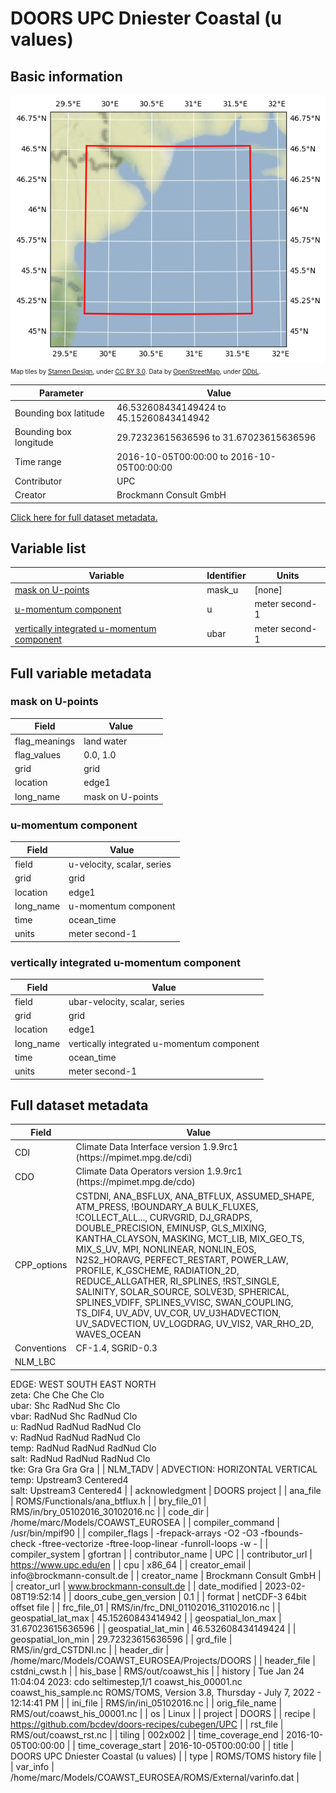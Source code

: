 # DOORS UPC Dniester Coastal (u values)

## Basic information

![Bounding box map](coawst_his_sample_u.png)<br>
<span style="font-size: x-small">Map tiles by <a href="http://stamen.com">Stamen Design</a>, under <a href="http://creativecommons.org/licenses/by/3.0">CC BY 3.0</a>. Data by <a href="http://openstreetmap.org">OpenStreetMap</a>, under <a href="http://www.openstreetmap.org/copyright">ODbL</a>.</span>

| Parameter | Value |
| ---- | ---- |
| Bounding box latitude | 46.532608434149424 to 45.15260843414942 |
| Bounding box longitude | 29.72323615636596 to 31.67023615636596 |
| Time range | 2016-10-05T00:00:00 to 2016-10-05T00:00:00 |
| Contributor | UPC |
| Creator | Brockmann Consult GmbH |

[Click here for full dataset metadata.](#full-metadata)

## Variable list

| Variable | Identifier | Units |
| ---- | ---- | ---- |
| [mask on U\-points](#mask\_u) | mask\_u | \[none\] |
| [u\-momentum component](#u) | u | meter second\-1 |
| [vertically integrated u\-momentum component](#ubar) | ubar | meter second\-1 |

## Full variable metadata

### <a name="mask_u"></a>mask on U-points

| Field | Value |
| ---- | ---- |
| flag\_meanings | land water |
| flag\_values | 0.0, 1.0 |
| grid | grid |
| location | edge1 |
| long\_name | mask on U\-points |

### <a name="u"></a>u-momentum component

| Field | Value |
| ---- | ---- |
| field | u\-velocity, scalar, series |
| grid | grid |
| location | edge1 |
| long\_name | u\-momentum component |
| time | ocean\_time |
| units | meter second\-1 |

### <a name="ubar"></a>vertically integrated u-momentum component

| Field | Value |
| ---- | ---- |
| field | ubar\-velocity, scalar, series |
| grid | grid |
| location | edge1 |
| long\_name | vertically integrated u\-momentum component |
| time | ocean\_time |
| units | meter second\-1 |

## <a name="full-metadata"></a>Full dataset metadata

| Field | Value |
| ---- | ---- |
| CDI | Climate Data Interface version 1\.9\.9rc1 \(https://mpimet\.mpg\.de/cdi\) |
| CDO | Climate Data Operators version 1\.9\.9rc1 \(https://mpimet\.mpg\.de/cdo\) |
| CPP\_options | CSTDNI, ANA\_BSFLUX, ANA\_BTFLUX, ASSUMED\_SHAPE, ATM\_PRESS, \!BOUNDARY\_A BULK\_FLUXES, \!COLLECT\_ALL\.\.\., CURVGRID, DJ\_GRADPS, DOUBLE\_PRECISION, EMINUSP, GLS\_MIXING, KANTHA\_CLAYSON, MASKING, MCT\_LIB, MIX\_GEO\_TS, MIX\_S\_UV, MPI, NONLINEAR, NONLIN\_EOS, N2S2\_HORAVG, PERFECT\_RESTART, POWER\_LAW, PROFILE, K\_GSCHEME, RADIATION\_2D, REDUCE\_ALLGATHER, RI\_SPLINES, \!RST\_SINGLE, SALINITY, SOLAR\_SOURCE, SOLVE3D, SPHERICAL, SPLINES\_VDIFF, SPLINES\_VVISC, SWAN\_COUPLING, TS\_DIF4, UV\_ADV, UV\_COR, UV\_U3HADVECTION, UV\_SADVECTION, UV\_LOGDRAG, UV\_VIS2, VAR\_RHO\_2D, WAVES\_OCEAN |
| Conventions | CF\-1\.4, SGRID\-0\.3 |
| NLM\_LBC | 
EDGE:  WEST   SOUTH  EAST   NORTH  
zeta:  Che    Che    Che    Clo    
ubar:  Shc    RadNud Shc    Clo    
vbar:  RadNud Shc    RadNud Clo    
u:     RadNud RadNud RadNud Clo    
v:     RadNud RadNud RadNud Clo    
temp:  RadNud RadNud RadNud Clo    
salt:  RadNud RadNud RadNud Clo    
tke:   Gra    Gra    Gra    Gra |
| NLM\_TADV | 
ADVECTION:   HORIZONTAL   VERTICAL     
temp:        Upstream3    Centered4    
salt:        Upstream3    Centered4 |
| acknowledgment | DOORS project |
| ana\_file | ROMS/Functionals/ana\_btflux\.h |
| bry\_file\_01 | RMS/in/bry\_05102016\_30102016\.nc |
| code\_dir | /home/marc/Models/COAWST\_EUROSEA |
| compiler\_command | /usr/bin/mpif90 |
| compiler\_flags | \-frepack\-arrays \-O2 \-O3 \-fbounds\-check \-ftree\-vectorize \-ftree\-loop\-linear \-funroll\-loops \-w \- |
| compiler\_system | gfortran |
| contributor\_name | UPC |
| contributor\_url | [https://www\.upc\.edu/en](https://www.upc.edu/en) |
| cpu | x86\_64 |
| creator\_email | info@brockmann\-consult\.de |
| creator\_name | Brockmann Consult GmbH |
| creator\_url | [www\.brockmann\-consult\.de](http://www.brockmann-consult.de) |
| date\_modified | 2023\-02\-08T19:52:14 |
| doors\_cube\_gen\_version | 0\.1 |
| format | netCDF\-3 64bit offset file |
| frc\_file\_01 | RMS/in/frc\_DNI\_01102016\_31102016\.nc |
| geospatial\_lat\_max | 45.15260843414942 |
| geospatial\_lon\_max | 31.67023615636596 |
| geospatial\_lat\_min | 46.532608434149424 |
| geospatial\_lon\_min | 29.72323615636596 |
| grd\_file | RMS/in/grd\_CSTDNI\.nc |
| header\_dir | /home/marc/Models/COAWST\_EUROSEA/Projects/DOORS |
| header\_file | cstdni\_cwst\.h |
| his\_base | RMS/out/coawst\_his |
| history | Tue Jan 24 11:04:04 2023: cdo seltimestep,1/1 coawst\_his\_00001\.nc coawst\_his\_sample\.nc
ROMS/TOMS, Version 3\.8, Thursday \- July 7, 2022 \- 12:14:41 PM |
| ini\_file | RMS/in/ini\_05102016\.nc |
| orig\_file\_name | RMS/out/coawst\_his\_00001\.nc |
| os | Linux |
| project | DOORS |
| recipe | [https://github\.com/bcdev/doors\-recipes/cubegen/UPC](https://github.com/bcdev/doors-recipes/cubegen/UPC) |
| rst\_file | RMS/out/coawst\_rst\.nc |
| tiling | 002x002 |
| time\_coverage\_end | 2016\-10\-05T00:00:00 |
| time\_coverage\_start | 2016\-10\-05T00:00:00 |
| title | DOORS UPC Dniester Coastal \(u values\) |
| type | ROMS/TOMS history file |
| var\_info | /home/marc/Models/COAWST\_EUROSEA/ROMS/External/varinfo\.dat |

